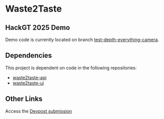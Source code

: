 # Waste2Taste

## HackGT 2025 Demo

Demo code is currently located on branch [test-depth-everything-camera](https://github.com/gab-conde/hackgt-25/tree/test-depth-everything-camera).

## Dependencies

This project is dependent on code in the following repositories:
- [waste2taste-api](https://github.com/NavadeepBudda/waste2taste-api)
- [waste2taste-ui](https://github.com/NavadeepBudda/waste2taste-ui)

## Other Links

Access the [Devpost submission](https://devpost.com/software/waste2taste-etwp34?ref_content=user-portfolio&ref_feature=in_progress)
